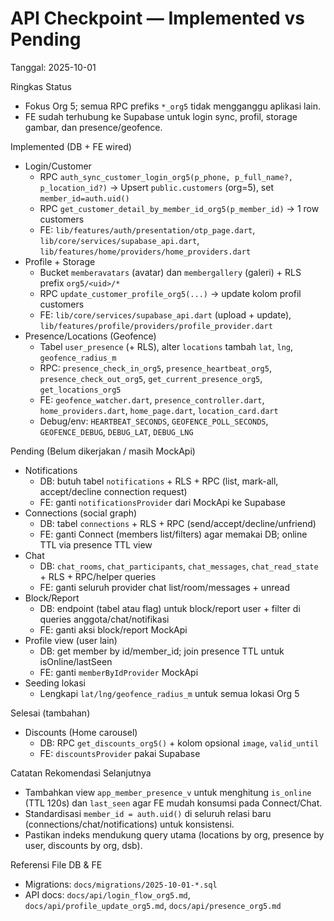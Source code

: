 # API Checkpoint — Implemented vs Pending

Tanggal: 2025-10-01

Ringkas Status
- Fokus Org 5; semua RPC prefiks `*_org5` tidak mengganggu aplikasi lain.
- FE sudah terhubung ke Supabase untuk login sync, profil, storage gambar, dan presence/geofence.

Implemented (DB + FE wired)
- Login/Customer
  - RPC `auth_sync_customer_login_org5(p_phone, p_full_name?, p_location_id?)` → Upsert `public.customers` (org=5), set `member_id=auth.uid()`
  - RPC `get_customer_detail_by_member_id_org5(p_member_id)` → 1 row customers
  - FE: `lib/features/auth/presentation/otp_page.dart`, `lib/core/services/supabase_api.dart`, `lib/features/home/providers/home_providers.dart`
- Profile + Storage
  - Bucket `memberavatars` (avatar) dan `membergallery` (galeri) + RLS prefix `org5/<uid>/*`
  - RPC `update_customer_profile_org5(...)` → update kolom profil customers
  - FE: `lib/core/services/supabase_api.dart` (upload + update), `lib/features/profile/providers/profile_provider.dart`
- Presence/Locations (Geofence)
  - Tabel `user_presence` (+ RLS), alter `locations` tambah `lat`, `lng`, `geofence_radius_m`
  - RPC: `presence_check_in_org5`, `presence_heartbeat_org5`, `presence_check_out_org5`, `get_current_presence_org5`, `get_locations_org5`
  - FE: `geofence_watcher.dart`, `presence_controller.dart`, `home_providers.dart`, `home_page.dart`, `location_card.dart`
  - Debug/env: `HEARTBEAT_SECONDS`, `GEOFENCE_POLL_SECONDS`, `GEOFENCE_DEBUG`, `DEBUG_LAT`, `DEBUG_LNG`

Pending (Belum dikerjakan / masih MockApi)
- Notifications
  - DB: butuh tabel `notifications` + RLS + RPC (list, mark-all, accept/decline connection request)
  - FE: ganti `notificationsProvider` dari MockApi ke Supabase
- Connections (social graph)
  - DB: tabel `connections` + RLS + RPC (send/accept/decline/unfriend)
  - FE: ganti Connect (members list/filters) agar memakai DB; online TTL via presence TTL view
- Chat
  - DB: `chat_rooms`, `chat_participants`, `chat_messages`, `chat_read_state` + RLS + RPC/helper queries
  - FE: ganti seluruh provider chat list/room/messages + unread
- Block/Report
  - DB: endpoint (tabel atau flag) untuk block/report user + filter di queries anggota/chat/notifikasi
  - FE: ganti aksi block/report MockApi
- Profile view (user lain)
  - DB: get member by id/member_id; join presence TTL untuk isOnline/lastSeen
  - FE: ganti `memberByIdProvider` MockApi
- Seeding lokasi
  - Lengkapi `lat/lng/geofence_radius_m` untuk semua lokasi Org 5

Selesai (tambahan)
- Discounts (Home carousel)
  - DB: RPC `get_discounts_org5()` + kolom opsional `image`, `valid_until`
  - FE: `discountsProvider` pakai Supabase

Catatan Rekomendasi Selanjutnya
- Tambahkan view `app_member_presence_v` untuk menghitung `is_online` (TTL 120s) dan `last_seen` agar FE mudah konsumsi pada Connect/Chat.
- Standardisasi `member_id = auth.uid()` di seluruh relasi baru (connections/chat/notifications) untuk konsistensi.
- Pastikan indeks mendukung query utama (locations by org, presence by user, discounts by org, dsb).

Referensi File DB & FE
- Migrations: `docs/migrations/2025-10-01-*.sql`
- API docs: `docs/api/login_flow_org5.md`, `docs/api/profile_update_org5.md`, `docs/api/presence_org5.md`
